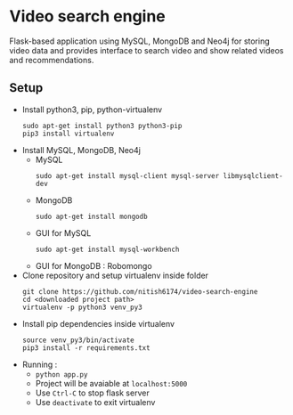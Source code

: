 # Video search engine

Flask-based application using MySQL, MongoDB and Neo4j for storing video data and provides interface to search video and show related videos and recommendations.

## Setup

* Install python3, pip, python-virtualenv
    ```
    sudo apt-get install python3 python3-pip
    pip3 install virtualenv
    ```
* Install MySQL, MongoDB, Neo4j  
  - MySQL    
    ```
    sudo apt-get install mysql-client mysql-server libmysqlclient-dev
    ```  
  - MongoDB  
    ```
    sudo apt-get install mongodb
    ```  
  - GUI for MySQL  
    ```
    sudo apt-get install mysql-workbench
    ```  
  - GUI for MongoDB : Robomongo  
* Clone repository and setup virtualenv inside folder  
  ```
  git clone https://github.com/nitish6174/video-search-engine  
  cd <downloaded project path>
  virtualenv -p python3 venv_py3
  ```  
* Install pip dependencies inside virtualenv  
  ```
  source venv_py3/bin/activate  
  pip3 install -r requirements.txt
  ```  
* Running :  
  - ```python app.py```  
  - Project will be avaiable at ```localhost:5000```  
  - Use ```Ctrl-C``` to stop flask server  
  - Use ```deactivate``` to exit virtualenv  
